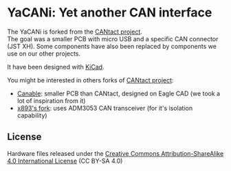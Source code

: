# YaCANi: Yet another CAN interface

The YaCANi is forked from the [CANtact project](https://github.com/CANtact/cantact-hw).  
The goal was a smaller PCB with micro USB and a specific CAN connector (JST XH). Some components have also been replaced by components we use on our other projects.

It have been designed with [KiCad](http://www.kicad-pcb.org/).

You might be interested in others forks of [CANtact project](https://github.com/CANtact/cantact-hw):
- [Canable](http://canable.io/): smaller PCB than CANtact, designed on Eagle CAD (we took a lot of inspiration from it)
- [x893's fork](https://github.com/x893/cantact-hw): uses ADM3053 CAN transceiver (for it's isolation capability)


## License

Hardware files released under the [Creative Commons Attribution-ShareAlike 4.0
International License](http://creativecommons.org/licenses/by-sa/4.0/) 
(CC BY-SA 4.0)
